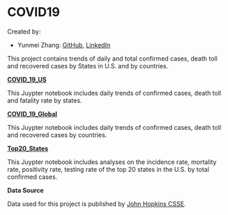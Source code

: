 # COVID19

Created by:
* Yunmei Zhang: [GitHub](https://github.com/zhangym1256), [LinkedIn](https://www.linkedin.com/in/yunmeizhang)

This project contains trends of daily and total confirmed cases, death toll and recovered cases by States in U.S. and by countries. 

[**COVID_19_US**](https://github.com/zhangym1256/COVID19/blob/master/Covid_19_US.ipynb)

This Juypter notebook includes daily trends of confirmed cases, death toll and fatality rate by states. 

[**COVID_19_Global**](https://github.com/zhangym1256/COVID19/blob/master/COVID_19_Global.ipynb)

This Juypter notebook includes daily trends of confirmed cases, death toll and recovered cases by countries. 

[**Top20_States**](https://github.com/zhangym1256/COVID19/blob/master/Top20_States.ipynb)

This Juypter notebook includes analyses on the incidence rate, mortality rate, positivity rate, testing rate of the top 20 states in the U.S. by total confirmed cases. 


**Data Source**

Data used for this project is published by [John Hopkins CSSE](https://github.com/CSSEGISandData/COVID-19/tree/master/csse_covid_19_data#data-sources).

